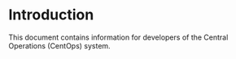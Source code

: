 # Introduction

This document contains information for developers of the Central Operations (CentOps) system.
